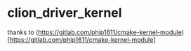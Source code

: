 # clion_driver_kernel
thanks to (https://gitlab.com/phip1611/cmake-kernel-module)[https://gitlab.com/phip1611/cmake-kernel-module]
